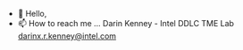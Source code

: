 - 👋 Hello,
- 📫 How to reach me ...
  Darin Kenney - Intel DDLC TME Lab
  darinx.r.kenney@intel.com
<!---
ducttape995/ducttape995 is a ✨ special ✨ repository because its `README.md` (this file) appears on your GitHub profile.
You can click the Preview link to take a look at your changes.
--->
